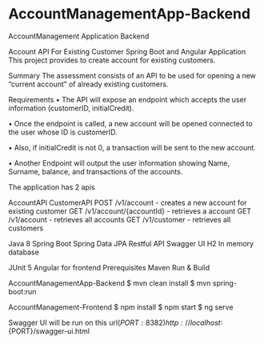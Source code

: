 # AccountManagementApp-Backend
AccountManagement Application Backend


Account API For Existing Customer
Spring Boot and Angular Application
This project provides to create account for existing customers.

Summary
The assessment consists of an API to be used for opening a new “current account” of already existing customers.

Requirements
• The API will expose an endpoint which accepts the user information (customerID, initialCredit).

• Once the endpoint is called, a new account will be opened connected to the user whose ID is customerID.

• Also, if initialCredit is not 0, a transaction will be sent to the new account.

• Another Endpoint will output the user information showing Name, Surname, balance, and transactions of the accounts.

The application has 2 apis

AccountAPI
CustomerAPI
POST /v1/account - creates a new account for existing customer
GET /v1/account/{accountId} - retrieves a account
GET /v1/account - retrieves all accounts
GET /v1/customer - retrieves all customers


Java 8
Spring Boot
Spring Data JPA
Restful API
Swagger UI
H2 In memory database

JUnit 5
Angular for frontend
Prerequisites
Maven
Run & Build

AccountManagementApp-Backend 
$ mvn clean install
$ mvn spring-boot:run

AccountManagement-Frontend 
$ npm install
$ npm start
$ ng serve

Swagger UI will be run on this url($PORT: 8382)
http://localhost:${PORT}/swagger-ui.html
